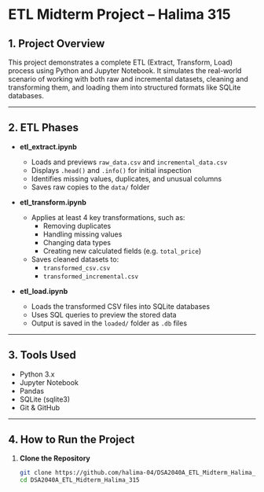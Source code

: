 # ETL Midterm Project – Halima 315

## 1. Project Overview
This project demonstrates a complete ETL (Extract, Transform, Load) process using Python and Jupyter Notebook. It simulates the real-world scenario of working with both raw and incremental datasets, cleaning and transforming them, and loading them into structured formats like SQLite databases.

---

## 2. ETL Phases

- **etl_extract.ipynb**
  - Loads and previews `raw_data.csv` and `incremental_data.csv`
  - Displays `.head()` and `.info()` for initial inspection
  - Identifies missing values, duplicates, and unusual columns
  - Saves raw copies to the `data/` folder

- **etl_transform.ipynb**
  - Applies at least 4 key transformations, such as:
    - Removing duplicates
    - Handling missing values
    - Changing data types
    - Creating new calculated fields (e.g. `total_price`)
  - Saves cleaned datasets to:
    - `transformed_csv.csv`
    - `transformed_incremental.csv`

- **etl_load.ipynb**
  - Loads the transformed CSV files into SQLite databases
  - Uses SQL queries to preview the stored data
  - Output is saved in the `loaded/` folder as `.db` files

---

## 3. Tools Used

- Python 3.x  
- Jupyter Notebook  
- Pandas  
- SQLite (sqlite3)  
- Git & GitHub  


---

## 4. How to Run the Project

1. **Clone the Repository**
   ```bash
   git clone https://github.com/halima-04/DSA2040A_ETL_Midterm_Halima_315.git
   cd DSA2040A_ETL_Midterm_Halima_315
